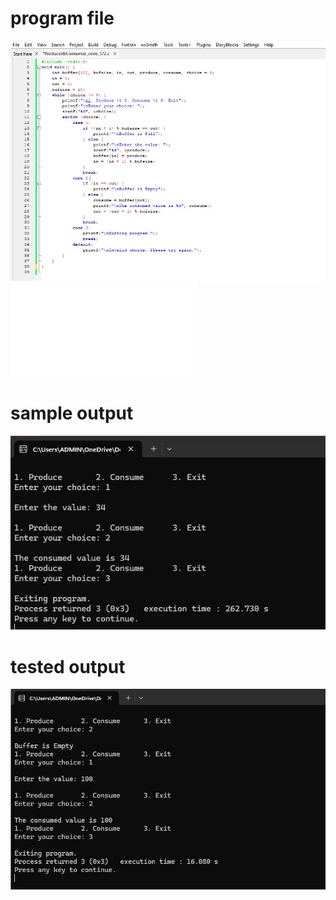 # program file
![program file](Producer&Consumer_code_595.jpeg)
![program file](Producer&Consumerfile.c)

# sample output
![sample output](Producer&Consumer_IO_595.jpeg)

# tested output
![tested output](Producer&Consumer_EO_595.jpeg)
